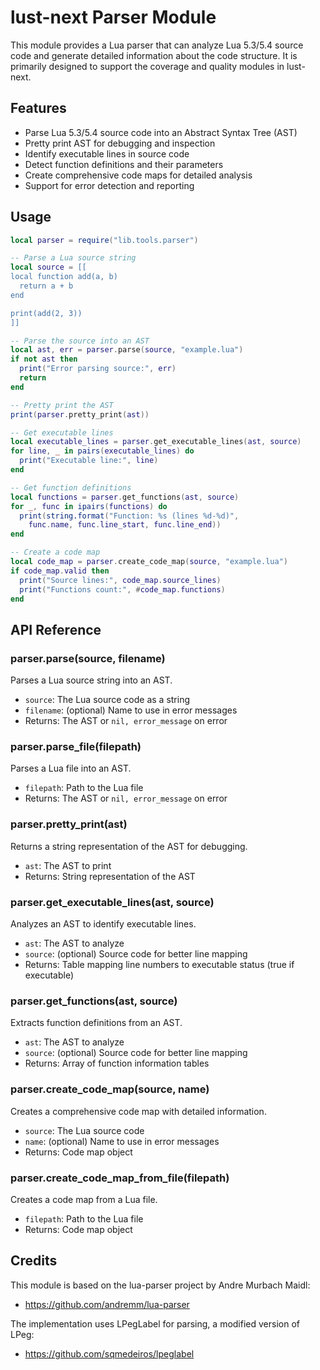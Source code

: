# lust-next Parser Module

This module provides a Lua parser that can analyze Lua 5.3/5.4 source code and generate detailed information about the code structure. It is primarily designed to support the coverage and quality modules in lust-next.

## Features

- Parse Lua 5.3/5.4 source code into an Abstract Syntax Tree (AST)
- Pretty print AST for debugging and inspection
- Identify executable lines in source code
- Detect function definitions and their parameters
- Create comprehensive code maps for detailed analysis
- Support for error detection and reporting

## Usage

```lua
local parser = require("lib.tools.parser")

-- Parse a Lua source string
local source = [[
local function add(a, b)
  return a + b
end

print(add(2, 3))
]]

-- Parse the source into an AST
local ast, err = parser.parse(source, "example.lua")
if not ast then
  print("Error parsing source:", err)
  return
end

-- Pretty print the AST
print(parser.pretty_print(ast))

-- Get executable lines
local executable_lines = parser.get_executable_lines(ast, source)
for line, _ in pairs(executable_lines) do
  print("Executable line:", line)
end

-- Get function definitions
local functions = parser.get_functions(ast, source)
for _, func in ipairs(functions) do
  print(string.format("Function: %s (lines %d-%d)",
    func.name, func.line_start, func.line_end))
end

-- Create a code map
local code_map = parser.create_code_map(source, "example.lua")
if code_map.valid then
  print("Source lines:", code_map.source_lines)
  print("Functions count:", #code_map.functions)
end
```

## API Reference

### parser.parse(source, filename)

Parses a Lua source string into an AST.

- `source`: The Lua source code as a string
- `filename`: (optional) Name to use in error messages
- Returns: The AST or `nil, error_message` on error

### parser.parse_file(filepath)

Parses a Lua file into an AST.

- `filepath`: Path to the Lua file
- Returns: The AST or `nil, error_message` on error

### parser.pretty_print(ast)

Returns a string representation of the AST for debugging.

- `ast`: The AST to print
- Returns: String representation of the AST

### parser.get_executable_lines(ast, source)

Analyzes an AST to identify executable lines.

- `ast`: The AST to analyze
- `source`: (optional) Source code for better line mapping
- Returns: Table mapping line numbers to executable status (true if executable)

### parser.get_functions(ast, source)

Extracts function definitions from an AST.

- `ast`: The AST to analyze
- `source`: (optional) Source code for better line mapping
- Returns: Array of function information tables

### parser.create_code_map(source, name)

Creates a comprehensive code map with detailed information.

- `source`: The Lua source code
- `name`: (optional) Name to use in error messages
- Returns: Code map object

### parser.create_code_map_from_file(filepath)

Creates a code map from a Lua file.

- `filepath`: Path to the Lua file
- Returns: Code map object

## Credits

This module is based on the lua-parser project by Andre Murbach Maidl:
- https://github.com/andremm/lua-parser

The implementation uses LPegLabel for parsing, a modified version of LPeg:
- https://github.com/sqmedeiros/lpeglabel